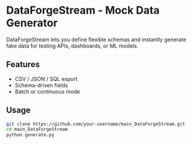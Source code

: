 # DataForgeStream - Mock Data Generator

DataForgeStream lets you define flexible schemas and instantly generate fake data for testing APIs, dashboards, or ML models.

## Features
- CSV / JSON / SQL export  
- Schema-driven fields  
- Batch or continuous mode  

## Usage
```bash
git clone https://github.com/your-username/main_DataForgeStream.git
cd main_DataForgeStream
python generate.py
